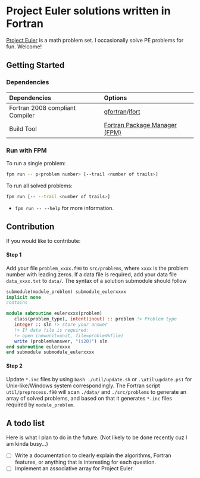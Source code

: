 # Project Euler solutions written in Fortran

[Project Euler](https://projecteuler.net/about) is a math problem set. I occasionally solve PE problems for fun. Welcome!

## Getting Started

### Dependencies

| Dependencies          | Options               |
|:----------------------|:----------------------|
| Fortran 2008 compliant Compiler      | [gfortran](https://gcc.gnu.org/wiki/GFortran)/[ifort](https://www.intel.com/content/www/us/en/developer/tools/oneapi/fortran-compiler.html#gs.lki8b0) |
| Build Tool            | [Fortran Package Manager (FPM)](https://github.com/fortran-lang/fpm) |

### Run with FPM
To run a single problem:
```bash
fpm run -- p<problem number> [--trail <number of trails>]
```
To run all solved problems:
```bash
fpm run [-- --trail <number of trails>]
```
* `fpm run -- --help` for more information.

## Contribution
If you would like to contribute:
#### Step 1
Add your file `problem_xxxx.f90` to `src/problems`, where `xxxx` is the problem number with leading zeros. If a data file is required, add your data file `data_xxxx.txt` to `data/`. The syntax of a solution submodule should follow
```fortran
submodule(module_problem) submodule_eulerxxxx
implicit none
contains

module subroutine eulerxxxx(problem)
   class(problem_type), intent(inout) :: problem !> Problem type
   integer :: sln !> store your answer
   !> If data file is required:
   !> open (newunit=unit, file=problem%file)
   write (problem%answer, "(i20)") sln
end subroutine eulerxxxx
end submodule submodule_eulerxxxx
```

#### Step 2
Update `*.inc` files by using `bash ./util/update.sh` or `.\util\update.ps1` for Unix-like/Windows system correspondingly. The Fortran script `util/preprocess.f90` will scan `./data/` and `./src/problems` to generate an array of solved problems, and based on that it generates `*.inc` files required by `module_problem`.

## A todo list

Here is what I plan to do in the future. (Not likely to be done recently cuz I am kinda busy...)

- [ ] Write a documentation to clearly explain the algorithms, Fortran features, or anything that is interesting for each question.
- [ ] Implement an associative array for Project Euler.
